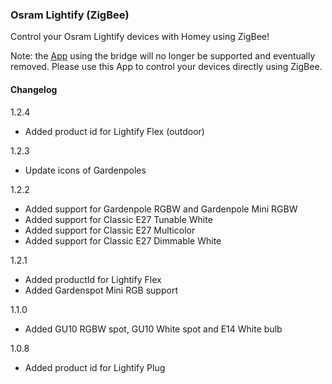 ### Osram Lightify (ZigBee)

Control your Osram Lightify devices with Homey using ZigBee!

Note: the [App](https://apps.athom.com/app/com.osram.lightify) using the bridge will no longer be supported and eventually removed. Please use this App to control your devices directly using ZigBee.

#### Changelog
1.2.4
- Added product id for Lightify Flex (outdoor)

1.2.3
- Update icons of Gardenpoles

1.2.2
- Added support for Gardenpole RGBW and Gardenpole Mini RGBW
- Added support for Classic E27 Tunable White
- Added support for Classic E27 Multicolor
- Added support for Classic E27 Dimmable White

1.2.1
- Added productId for Lightify Flex
- Added Gardenspot Mini RGB support

1.1.0
- Added GU10 RGBW spot, GU10 White spot and E14 White bulb

1.0.8
- Added product id for Lightify Plug
